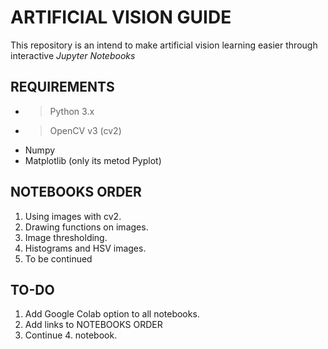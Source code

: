# ARTIFICIAL VISION GUIDE

This repository is an intend to make artificial vision learning easier through interactive *Jupyter Notebooks*

## REQUIREMENTS

*	> Python 3.x
*	> OpenCV v3 (cv2)
*	Numpy
*	Matplotlib (only its metod Pyplot)


## NOTEBOOKS ORDER

1.	Using images with cv2.
2.	Drawing functions on images.
3.	Image thresholding.
4.	Histograms and HSV images.
5.	To be continued

## TO-DO
1.	Add Google Colab option to all notebooks.
2.	Add links to NOTEBOOKS ORDER
3. 	Continue 4. notebook.

